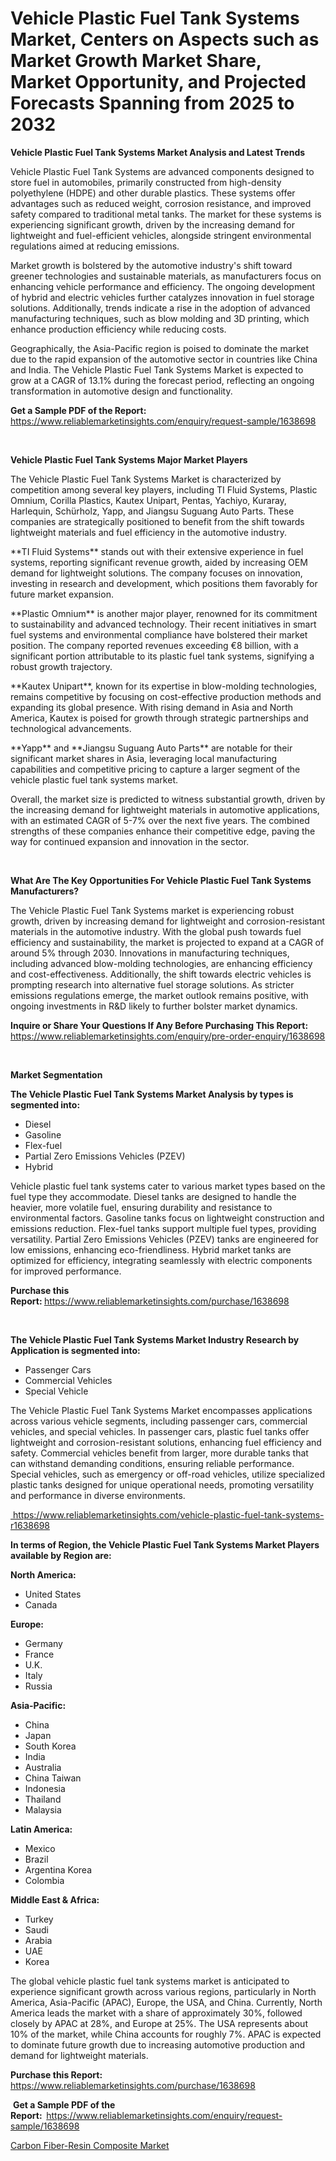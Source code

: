 <p><h1>Vehicle Plastic Fuel Tank Systems Market, Centers on Aspects such as Market Growth Market Share, Market Opportunity, and Projected Forecasts Spanning from 2025 to 2032</h1></p><p><strong>Vehicle Plastic Fuel Tank Systems Market Analysis and Latest Trends</strong></p>
<p><p>Vehicle Plastic Fuel Tank Systems are advanced components designed to store fuel in automobiles, primarily constructed from high-density polyethylene (HDPE) and other durable plastics. These systems offer advantages such as reduced weight, corrosion resistance, and improved safety compared to traditional metal tanks. The market for these systems is experiencing significant growth, driven by the increasing demand for lightweight and fuel-efficient vehicles, alongside stringent environmental regulations aimed at reducing emissions.</p><p>Market growth is bolstered by the automotive industry's shift toward greener technologies and sustainable materials, as manufacturers focus on enhancing vehicle performance and efficiency. The ongoing development of hybrid and electric vehicles further catalyzes innovation in fuel storage solutions. Additionally, trends indicate a rise in the adoption of advanced manufacturing techniques, such as blow molding and 3D printing, which enhance production efficiency while reducing costs.</p><p>Geographically, the Asia-Pacific region is poised to dominate the market due to the rapid expansion of the automotive sector in countries like China and India. The Vehicle Plastic Fuel Tank Systems Market is expected to grow at a CAGR of 13.1% during the forecast period, reflecting an ongoing transformation in automotive design and functionality.</p></p>
<p><strong>Get a Sample PDF of the Report:&nbsp;</strong> <a href="https://www.reliablemarketinsights.com/enquiry/request-sample/1638698?utm_campaign=3204&utm_medium=2&utm_source=Github&utm_content=ia&utm_term=23032025&utm_id=vehicle-plastic-fuel-tank-systems">https://www.reliablemarketinsights.com/enquiry/request-sample/1638698</a></p>
<p>&nbsp;</p>
<p><strong>Vehicle Plastic Fuel Tank Systems Major Market Players</strong></p>
<p><p>The Vehicle Plastic Fuel Tank Systems Market is characterized by competition among several key players, including TI Fluid Systems, Plastic Omnium, Corilla Plastics, Kautex Unipart, Pentas, Yachiyo, Kuraray, Harlequin, Schürholz, Yapp, and Jiangsu Suguang Auto Parts. These companies are strategically positioned to benefit from the shift towards lightweight materials and fuel efficiency in the automotive industry.</p><p>**TI Fluid Systems** stands out with their extensive experience in fuel systems, reporting significant revenue growth, aided by increasing OEM demand for lightweight solutions. The company focuses on innovation, investing in research and development, which positions them favorably for future market expansion.</p><p>**Plastic Omnium** is another major player, renowned for its commitment to sustainability and advanced technology. Their recent initiatives in smart fuel systems and environmental compliance have bolstered their market position. The company reported revenues exceeding €8 billion, with a significant portion attributable to its plastic fuel tank systems, signifying a robust growth trajectory.</p><p>**Kautex Unipart**, known for its expertise in blow-molding technologies, remains competitive by focusing on cost-effective production methods and expanding its global presence. With rising demand in Asia and North America, Kautex is poised for growth through strategic partnerships and technological advancements.</p><p>**Yapp** and **Jiangsu Suguang Auto Parts** are notable for their significant market shares in Asia, leveraging local manufacturing capabilities and competitive pricing to capture a larger segment of the vehicle plastic fuel tank systems market.</p><p>Overall, the market size is predicted to witness substantial growth, driven by the increasing demand for lightweight materials in automotive applications, with an estimated CAGR of 5-7% over the next five years. The combined strengths of these companies enhance their competitive edge, paving the way for continued expansion and innovation in the sector.</p></p>
<p>&nbsp;</p>
<p><strong>What Are The Key Opportunities For Vehicle Plastic Fuel Tank Systems Manufacturers?</strong></p>
<p><p>The Vehicle Plastic Fuel Tank Systems market is experiencing robust growth, driven by increasing demand for lightweight and corrosion-resistant materials in the automotive industry. With the global push towards fuel efficiency and sustainability, the market is projected to expand at a CAGR of around 5% through 2030. Innovations in manufacturing techniques, including advanced blow-molding technologies, are enhancing efficiency and cost-effectiveness. Additionally, the shift towards electric vehicles is prompting research into alternative fuel storage solutions. As stricter emissions regulations emerge, the market outlook remains positive, with ongoing investments in R&D likely to further bolster market dynamics.</p></p>
<p><strong>Inquire or Share Your Questions If Any Before Purchasing This Report:</strong> <a href="https://www.reliablemarketinsights.com/enquiry/pre-order-enquiry/1638698?utm_campaign=3204&utm_medium=2&utm_source=Github&utm_content=ia&utm_term=23032025&utm_id=vehicle-plastic-fuel-tank-systems">https://www.reliablemarketinsights.com/enquiry/pre-order-enquiry/1638698</a></p>
<p>&nbsp;</p>
<p><strong>Market Segmentation</strong></p>
<p><strong>The Vehicle Plastic Fuel Tank Systems Market Analysis by types is segmented into:</strong></p>
<p><ul><li>Diesel</li><li>Gasoline</li><li>Flex-fuel</li><li>Partial Zero Emissions Vehicles (PZEV)</li><li>Hybrid</li></ul></p>
<p><p>Vehicle plastic fuel tank systems cater to various market types based on the fuel type they accommodate. Diesel tanks are designed to handle the heavier, more volatile fuel, ensuring durability and resistance to environmental factors. Gasoline tanks focus on lightweight construction and emissions reduction. Flex-fuel tanks support multiple fuel types, providing versatility. Partial Zero Emissions Vehicles (PZEV) tanks are engineered for low emissions, enhancing eco-friendliness. Hybrid market tanks are optimized for efficiency, integrating seamlessly with electric components for improved performance.</p></p>
<p><strong>Purchase this Report:&nbsp;</strong><a href="https://www.reliablemarketinsights.com/purchase/1638698?utm_campaign=3204&utm_medium=2&utm_source=Github&utm_content=ia&utm_term=23032025&utm_id=vehicle-plastic-fuel-tank-systems">https://www.reliablemarketinsights.com/purchase/1638698</a></p>
<p>&nbsp;</p>
<p><strong>The Vehicle Plastic Fuel Tank Systems Market Industry Research by Application is segmented into:</strong></p>
<p><ul><li>Passenger Cars</li><li>Commercial Vehicles</li><li>Special Vehicle</li></ul></p>
<p><p>The Vehicle Plastic Fuel Tank Systems Market encompasses applications across various vehicle segments, including passenger cars, commercial vehicles, and special vehicles. In passenger cars, plastic fuel tanks offer lightweight and corrosion-resistant solutions, enhancing fuel efficiency and safety. Commercial vehicles benefit from larger, more durable tanks that can withstand demanding conditions, ensuring reliable performance. Special vehicles, such as emergency or off-road vehicles, utilize specialized plastic tanks designed for unique operational needs, promoting versatility and performance in diverse environments.</p></p>
<p><a href="https://www.reliablemarketinsights.com/vehicle-plastic-fuel-tank-systems-r1638698?utm_campaign=3204&utm_medium=2&utm_source=Github&utm_content=ia&utm_term=23032025&utm_id=vehicle-plastic-fuel-tank-systems">&nbsp;https://www.reliablemarketinsights.com/vehicle-plastic-fuel-tank-systems-r1638698</a></p>
<p><strong>In terms of Region, the Vehicle Plastic Fuel Tank Systems Market Players available by Region are:</strong></p>
<p>
    <p> <strong> North America: </strong>
        <ul>
            <li>United States</li>
            <li>Canada</li>
        </ul>
        </p> 
    <p> <strong> Europe: </strong>
        <ul>
            <li>Germany</li>
            <li>France</li>
            <li>U.K.</li>
            <li>Italy</li>
            <li>Russia</li>
        </ul>
        </p> 
    <p> <strong> Asia-Pacific: </strong>
        <ul>
            <li>China</li>
            <li>Japan</li>
            <li>South Korea</li>
            <li>India</li>
            <li>Australia</li>
            <li>China Taiwan</li>
            <li>Indonesia</li>
            <li>Thailand</li>
            <li>Malaysia</li>
        </ul>
        </p> 
    <p> <strong> Latin America: </strong>
        <ul>
            <li>Mexico</li>
            <li>Brazil</li>
            <li>Argentina Korea</li>
            <li>Colombia</li>
        </ul>
        </p> 
    <p> <strong> Middle East & Africa: </strong>
        <ul>
            <li>Turkey</li>
            <li>Saudi</li>
            <li>Arabia</li>
            <li>UAE</li>
            <li>Korea</li>
        </ul>
    </p>
    </p>
<p><p>The global vehicle plastic fuel tank systems market is anticipated to experience significant growth across various regions, particularly in North America, Asia-Pacific (APAC), Europe, the USA, and China. Currently, North America leads the market with a share of approximately 30%, followed closely by APAC at 28%, and Europe at 25%. The USA represents about 10% of the market, while China accounts for roughly 7%. APAC is expected to dominate future growth due to increasing automotive production and demand for lightweight materials.</p></p>
<p><strong>Purchase this Report: </strong><a href="https://www.reliablemarketinsights.com/purchase/1638698?utm_campaign=3204&utm_medium=2&utm_source=Github&utm_content=ia&utm_term=23032025&utm_id=vehicle-plastic-fuel-tank-systems">https://www.reliablemarketinsights.com/purchase/1638698</a></p>
<p>&nbsp;<strong>Get a Sample PDF of the Report:&nbsp;&nbsp;</strong><a href="https://www.reliablemarketinsights.com/enquiry/request-sample/1638698?utm_campaign=3204&utm_medium=2&utm_source=Github&utm_content=ia&utm_term=23032025&utm_id=vehicle-plastic-fuel-tank-systems">https://www.reliablemarketinsights.com/enquiry/request-sample/1638698</a></p>
<p><strong></strong></p>
<p><p><a href="https://github.com/alejnaouare/Market-Research-Report-List-1/blob/main/carbon-fiber-resin-composite-market.md?utm_campaign=3204&utm_medium=2&utm_source=Github&utm_content=ia&utm_term=23032025&utm_id=vehicle-plastic-fuel-tank-systems">Carbon Fiber-Resin Composite Market</a></p></p>